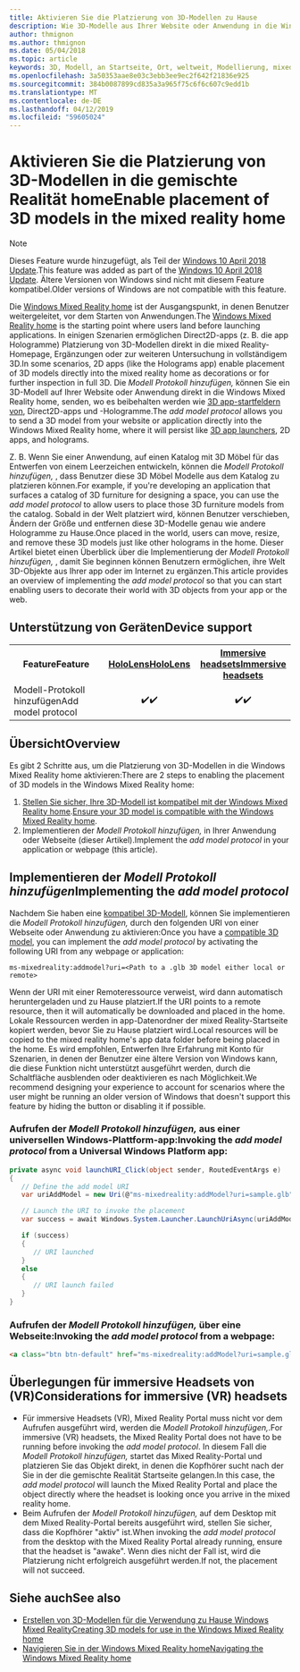 ```yaml
---
title: Aktivieren Sie die Platzierung von 3D-Modellen zu Hause
description: Wie 3D-Modelle aus Ihrer Website oder Anwendung in die Windows Mixed Reality home abgelegt.
author: thmignon
ms.author: thmignon
ms.date: 05/04/2018
ms.topic: article
keywords: 3D, Modell, an Startseite, Ort, weltweit, Modellierung, mixed Reality home, Web, app
ms.openlocfilehash: 3a50353aae8e03c3ebb3ee9ec2f642f21836e925
ms.sourcegitcommit: 384b0087899cd835a3a965f75c6f6c607c9edd1b
ms.translationtype: MT
ms.contentlocale: de-DE
ms.lasthandoff: 04/12/2019
ms.locfileid: "59605024"
---
```

# <a name="enable-placement-of-3d-models-in-the-mixed-reality-home"></a><span data-ttu-id="2635d-104">Aktivieren Sie die Platzierung von 3D-Modellen in die gemischte Realität home</span><span class="sxs-lookup"><span data-stu-id="2635d-104">Enable placement of 3D models in the mixed reality home</span></span>

> [!NOTE]
> <span data-ttu-id="2635d-105">Dieses Feature wurde hinzugefügt, als Teil der [Windows 10 April 2018 Update](release-notes-april-2018.md).</span><span class="sxs-lookup"><span data-stu-id="2635d-105">This feature was added as part of the [Windows 10 April 2018 Update](release-notes-april-2018.md).</span></span> <span data-ttu-id="2635d-106">Ältere Versionen von Windows sind nicht mit diesem Feature kompatibel.</span><span class="sxs-lookup"><span data-stu-id="2635d-106">Older versions of Windows are not compatible with this feature.</span></span>

<span data-ttu-id="2635d-107">Die [Windows Mixed Reality home](navigating-the-windows-mixed-reality-home.md) ist der Ausgangspunkt, in denen Benutzer weitergeleitet, vor dem Starten von Anwendungen.</span><span class="sxs-lookup"><span data-stu-id="2635d-107">The [Windows Mixed Reality home](navigating-the-windows-mixed-reality-home.md) is the starting point where users land before launching applications.</span></span> <span data-ttu-id="2635d-108">In einigen Szenarien ermöglichen Direct2D-apps (z. B. die app Hologramme) Platzierung von 3D-Modellen direkt in die mixed Reality-Homepage, Ergänzungen oder zur weiteren Untersuchung in vollständigem 3D.</span><span class="sxs-lookup"><span data-stu-id="2635d-108">In some scenarios, 2D apps (like the Holograms app) enable placement of 3D models directly into the mixed reality home as decorations or for further inspection in full 3D.</span></span> <span data-ttu-id="2635d-109">Die *Modell Protokoll hinzufügen,* können Sie ein 3D-Modell auf Ihrer Website oder Anwendung direkt in die Windows Mixed Reality home, senden, wo es beibehalten werden wie [3D app-startfeldern von](3d-app-launcher-design-guidance.md), Direct2D-apps und -Hologramme.</span><span class="sxs-lookup"><span data-stu-id="2635d-109">The *add model protocol* allows you to send a 3D model from your website or application directly into the Windows Mixed Reality home, where it will persist like [3D app launchers](3d-app-launcher-design-guidance.md), 2D apps, and holograms.</span></span> 

<span data-ttu-id="2635d-110">Z. B. Wenn Sie einer Anwendung, auf einen Katalog mit 3D Möbel für das Entwerfen von einem Leerzeichen entwickeln, können die *Modell Protokoll hinzufügen,* , dass Benutzer diese 3D Möbel Modelle aus dem Katalog zu platzieren können.</span><span class="sxs-lookup"><span data-stu-id="2635d-110">For example, if you're developing an application that surfaces a catalog of 3D furniture for designing a space, you can use the *add model protocol* to allow users to place those 3D furniture models from the catalog.</span></span> <span data-ttu-id="2635d-111">Sobald in der Welt platziert wird, können Benutzer verschieben, Ändern der Größe und entfernen diese 3D-Modelle genau wie andere Hologramme zu Hause.</span><span class="sxs-lookup"><span data-stu-id="2635d-111">Once placed in the world, users can move, resize, and remove these 3D models just like other holograms in the home.</span></span> <span data-ttu-id="2635d-112">Dieser Artikel bietet einen Überblick über die Implementierung der *Modell Protokoll hinzufügen,* , damit Sie beginnen können Benutzern ermöglichen, ihre Welt 3D-Objekte aus Ihrer app oder im Internet zu ergänzen.</span><span class="sxs-lookup"><span data-stu-id="2635d-112">This article provides an overview of implementing the *add model protocol* so that you can start enabling users to decorate their world with 3D objects from your app or the web.</span></span>

## <a name="device-support"></a><span data-ttu-id="2635d-113">Unterstützung von Geräten</span><span class="sxs-lookup"><span data-stu-id="2635d-113">Device support</span></span>

<table>
<tr>
<th><span data-ttu-id="2635d-114">Feature</span><span class="sxs-lookup"><span data-stu-id="2635d-114">Feature</span></span></th><th style="width:150px"> <span data-ttu-id="2635d-115"><a href="hololens-hardware-details.md">HoloLens</a></span><span class="sxs-lookup"><span data-stu-id="2635d-115"><a href="hololens-hardware-details.md">HoloLens</a></span></span></th><th style="width:150px"> <span data-ttu-id="2635d-116"><a href="immersive-headset-hardware-details.md">Immersive headsets</a></span><span class="sxs-lookup"><span data-stu-id="2635d-116"><a href="immersive-headset-hardware-details.md">Immersive headsets</a></span></span></th>
</tr><tr>
<td><span data-ttu-id="2635d-117">Modell-Protokoll hinzufügen</span><span class="sxs-lookup"><span data-stu-id="2635d-117">Add model protocol</span></span></td><td style="text-align: center;"> <span data-ttu-id="2635d-118">✔️</span><span class="sxs-lookup"><span data-stu-id="2635d-118">✔️</span></span></td><td style="text-align: center;"> <span data-ttu-id="2635d-119">✔️</span><span class="sxs-lookup"><span data-stu-id="2635d-119">✔️</span></span></td>
</tr>
</table>

## <a name="overview"></a><span data-ttu-id="2635d-120">Übersicht</span><span class="sxs-lookup"><span data-stu-id="2635d-120">Overview</span></span>

<span data-ttu-id="2635d-121">Es gibt 2 Schritte aus, um die Platzierung von 3D-Modellen in die Windows Mixed Reality home aktivieren:</span><span class="sxs-lookup"><span data-stu-id="2635d-121">There are 2 steps to enabling the placement of 3D models in the Windows Mixed Reality home:</span></span>
1. <span data-ttu-id="2635d-122">[Stellen Sie sicher, Ihre 3D-Modell ist kompatibel mit der Windows Mixed Reality home](creating-3d-models-for-use-in-the-windows-mixed-reality-home.md).</span><span class="sxs-lookup"><span data-stu-id="2635d-122">[Ensure your 3D model is compatible with the Windows Mixed Reality home](creating-3d-models-for-use-in-the-windows-mixed-reality-home.md).</span></span>
2. <span data-ttu-id="2635d-123">Implementieren der *Modell Protokoll hinzufügen,* in Ihrer Anwendung oder Webseite (dieser Artikel).</span><span class="sxs-lookup"><span data-stu-id="2635d-123">Implement the *add model protocol* in your application or webpage (this article).</span></span>

## <a name="implementing-the-add-model-protocol"></a><span data-ttu-id="2635d-124">Implementieren der *Modell Protokoll hinzufügen*</span><span class="sxs-lookup"><span data-stu-id="2635d-124">Implementing the *add model protocol*</span></span>

<span data-ttu-id="2635d-125">Nachdem Sie haben eine [kompatibel 3D-Modell](creating-3d-models-for-use-in-the-windows-mixed-reality-home.md), können Sie implementieren die *Modell Protokoll hinzufügen,* durch den folgenden URI von einer Webseite oder Anwendung zu aktivieren:</span><span class="sxs-lookup"><span data-stu-id="2635d-125">Once you have a [compatible 3D model](creating-3d-models-for-use-in-the-windows-mixed-reality-home.md), you can implement the *add model protocol* by activating the following URI from any webpage or application:</span></span>

```
ms-mixedreality:addmodel?uri=<Path to a .glb 3D model either local or remote>
```

<span data-ttu-id="2635d-126">Wenn der URI mit einer Remoteressource verweist, wird dann automatisch heruntergeladen und zu Hause platziert.</span><span class="sxs-lookup"><span data-stu-id="2635d-126">If the URI points to a remote resource, then it will automatically be downloaded and placed in the home.</span></span> <span data-ttu-id="2635d-127">Lokale Ressourcen werden in app-Datenordner der mixed Reality-Startseite kopiert werden, bevor Sie zu Hause platziert wird.</span><span class="sxs-lookup"><span data-stu-id="2635d-127">Local resources will be copied to the mixed reality home's app data folder before being placed in the home.</span></span> <span data-ttu-id="2635d-128">Es wird empfohlen, Entwerfen Ihre Erfahrung mit Konto für Szenarien, in denen der Benutzer eine ältere Version von Windows kann, die diese Funktion nicht unterstützt ausgeführt werden, durch die Schaltfläche ausblenden oder deaktivieren es nach Möglichkeit.</span><span class="sxs-lookup"><span data-stu-id="2635d-128">We recommend designing your experience to account for scenarios where the user might be running an older version of Windows that doesn't support this feature by hiding the button or disabling it if possible.</span></span> 

### <a name="invoking-the-add-model-protocol-from-a-universal-windows-platform-app"></a><span data-ttu-id="2635d-129">Aufrufen der *Modell Protokoll hinzufügen,* aus einer universellen Windows-Plattform-app:</span><span class="sxs-lookup"><span data-stu-id="2635d-129">Invoking the *add model protocol* from a Universal Windows Platform app:</span></span>

```C#
private async void launchURI_Click(object sender, RoutedEventArgs e)
{
   // Define the add model URI
   var uriAddModel = new Uri(@"ms-mixedreality:addModel?uri=sample.glb");

   // Launch the URI to invoke the placement
   var success = await Windows.System.Launcher.LaunchUriAsync(uriAddModel);

   if (success)
   {
      // URI launched
   }
   else
   {
      // URI launch failed
   }
}
```

### <a name="invoking-the-add-model-protocol-from-a-webpage"></a><span data-ttu-id="2635d-130">Aufrufen der *Modell Protokoll hinzufügen,* über eine Webseite:</span><span class="sxs-lookup"><span data-stu-id="2635d-130">Invoking the *add model protocol* from a webpage:</span></span>

```html
<a class="btn btn-default" href="ms-mixedreality:addModel?uri=sample.glb"> Place 3D Model </a>
```

## <a name="considerations-for-immersive-vr-headsets"></a><span data-ttu-id="2635d-131">Überlegungen für immersive Headsets von (VR)</span><span class="sxs-lookup"><span data-stu-id="2635d-131">Considerations for immersive (VR) headsets</span></span>

* <span data-ttu-id="2635d-132">Für immersive Headsets (VR), Mixed Reality Portal muss nicht vor dem Aufrufen ausgeführt wird, werden die *Modell Protokoll hinzufügen,*.</span><span class="sxs-lookup"><span data-stu-id="2635d-132">For immersive (VR) headsets, the Mixed Reality Portal does not have to be running before invoking the *add model protocol*.</span></span> <span data-ttu-id="2635d-133">In diesem Fall die *Modell Protokoll hinzufügen,* startet das Mixed Reality-Portal und platzieren Sie das Objekt direkt, in denen die Kopfhörer sucht nach der Sie in der die gemischte Realität Startseite gelangen.</span><span class="sxs-lookup"><span data-stu-id="2635d-133">In this case, the *add model protocol* will launch the Mixed Reality Portal and place the object directly where the headset is looking once you arrive in the mixed reality home.</span></span> 
* <span data-ttu-id="2635d-134">Beim Aufrufen der *Modell Protokoll hinzufügen,* auf dem Desktop mit dem Mixed Reality-Portal bereits ausgeführt wird, stellen Sie sicher, dass die Kopfhörer "aktiv" ist.</span><span class="sxs-lookup"><span data-stu-id="2635d-134">When invoking the *add model protocol* from the desktop with the Mixed Reality Portal already running, ensure that the headset is "awake".</span></span> <span data-ttu-id="2635d-135">Wenn dies nicht der Fall ist, wird die Platzierung nicht erfolgreich ausgeführt werden.</span><span class="sxs-lookup"><span data-stu-id="2635d-135">If not, the placement will not succeed.</span></span> 

## <a name="see-also"></a><span data-ttu-id="2635d-136">Siehe auch</span><span class="sxs-lookup"><span data-stu-id="2635d-136">See also</span></span>

* [<span data-ttu-id="2635d-137">Erstellen von 3D-Modellen für die Verwendung zu Hause Windows Mixed Reality</span><span class="sxs-lookup"><span data-stu-id="2635d-137">Creating 3D models for use in the Windows Mixed Reality home</span></span>](creating-3d-models-for-use-in-the-windows-mixed-reality-home.md)
* [<span data-ttu-id="2635d-138">Navigieren Sie in der Windows Mixed Reality home</span><span class="sxs-lookup"><span data-stu-id="2635d-138">Navigating the Windows Mixed Reality home</span></span>](navigating-the-windows-mixed-reality-home.md)
